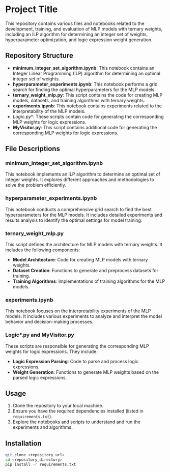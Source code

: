 # Project Title

This repository contains various files and notebooks related to the development, training, and evaluation of MLP models with ternary weights, including an ILP algorithm for determining an integer set of weights, hyperparameter optimization, and logic expression weight generation.

## Repository Structure

- **minimum_integer_set_algorithm.ipynb**: This notebook contains an Integer Linear Programming (ILP) algorithm for determining an optimal integer set of weights.
- **hyperparameter_experiments.ipynb**: This notebook performs a grid search for finding the optimal hyperparameters for the MLP models.
- **ternary_weight_mlp.py**: This script contains the code for creating MLP models, datasets, and training algorithms with ternary weights.
- **experiments.ipynb**: This notebook contains experiments related to the interpretability of the MLP models.
- **Logic*.py**: These scripts contain code for generating the corresponding MLP weights for logic expressions.
- **MyVisitor.py**: This script contains additional code for generating the corresponding MLP weights for logic expressions.

## File Descriptions

### minimum_integer_set_algorithm.ipynb

This notebook implements an ILP algorithm to determine an optimal set of integer weights. It explores different approaches and methodologies to solve the problem efficiently.

### hyperparameter_experiments.ipynb

This notebook conducts a comprehensive grid search to find the best hyperparameters for the MLP models. It includes detailed experiments and results analysis to identify the optimal settings for model training.

### ternary_weight_mlp.py

This script defines the architecture for MLP models with ternary weights. It includes the following components:
- **Model Architecture**: Code for creating MLP models with ternary weights.
- **Dataset Creation**: Functions to generate and preprocess datasets for training.
- **Training Algorithms**: Implementations of training algorithms for the MLP models.

### experiments.ipynb

This notebook focuses on the interpretability experiments of the MLP models. It includes various experiments to analyze and interpret the model behavior and decision-making processes.

### Logic*.py and MyVisitor.py

These scripts are responsible for generating the corresponding MLP weights for logic expressions. They include:
- **Logic Expression Parsing**: Code to parse and process logic expressions.
- **Weight Generation**: Functions to generate MLP weights based on the parsed logic expressions.

## Usage

1. Clone the repository to your local machine.
2. Ensure you have the required dependencies installed (listed in `requirements.txt`).
3. Explore the notebooks and scripts to understand and run the experiments and algorithms.

## Installation

```bash
git clone <repository_url>
cd <repository_directory>
pip install -r requirements.txt
